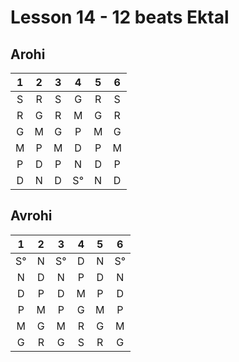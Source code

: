 # Lesson 14 - 12 beats Ektal

## Arohi

1 | 2 | 3 | 4 | 5 | 6 
:-: | :-: | :-: | :-: | :-: | :-:
S | R | S | G | R | S
R | G | R | M | G | R
G | M | G | P | M | G
M | P | M | D | P | M
P | D | P | N | D | P
D | N | D | S° | N | D

## Avrohi

1 | 2 | 3 | 4 | 5 | 6 
:-: | :-: | :-: | :-: | :-: | :-:
S° | N | S° | D | N | S°
N | D | N | P | D | N
D | P | D | M | P | D
P | M | P | G | M | P
M | G | M | R | G | M
G | R | G | S | R | G 